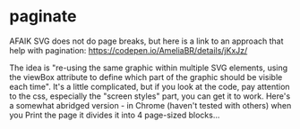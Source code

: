 # paginate

AFAIK SVG does not do page breaks, but here is a link to an approach that help with pagination: https://codepen.io/AmeliaBR/details/jKxJz/

The idea is "re-using the same graphic within multiple SVG elements, using the viewBox attribute to define which part of the graphic should be visible each time". It's a little complicated, but if you look at the code, pay attention to the css, especially the "screen styles" part, you can get it to work. Here's a somewhat abridged version - in Chrome (haven't tested with others) when you Print the page it divides it into 4 page-sized blocks...
